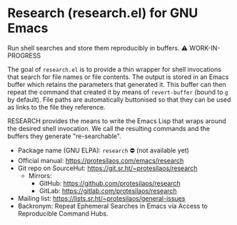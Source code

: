 # Research (research.el) for GNU Emacs

Run shell searches and store them reproducibly in buffers.  ⚠️ WORK-IN-PROGRESS

The goal of `research.el` is to provide a thin wrapper for shell
invocations that search for file names or file contents.  The output
is stored in an Emacs buffer which retains the parameters that
generated it.  This buffer can then repeat the command that created it
by means of `revert-buffer` (bound to `g` by default).  File paths are
automatically buttonised so that they can be used as links to the file
they reference.

RESEARCH provides the means to write the Emacs Lisp that wraps around
the desired shell invocation.  We call the resulting commands and the
buffers they generate "re-searchable".

+ Package name (GNU ELPA): `research` ⛔ (not available yet)
+ Official manual: <https://protesilaos.com/emacs/research>
+ Git repo on SourceHut: <https://git.sr.ht/~protesilaos/research>
  - Mirrors:
    + GitHub: <https://github.com/protesilaos/research>
    + GitLab: <https://gitlab.com/protesilaos/research>
+ Mailing list: <https://lists.sr.ht/~protesilaos/general-issues>
+ Backronym: Repeat Ephemeral Searches in Emacs via Access to
  Reproducible Command Hubs.
